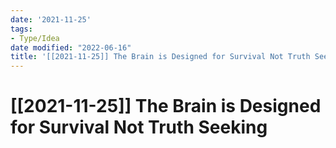 ```yaml
---
date: '2021-11-25'
tags:
- Type/Idea
date modified: "2022-06-16"
title: '[[2021-11-25]] The Brain is Designed for Survival Not Truth Seeking'
---
```


# [[2021-11-25]] The Brain is Designed for Survival Not Truth Seeking
